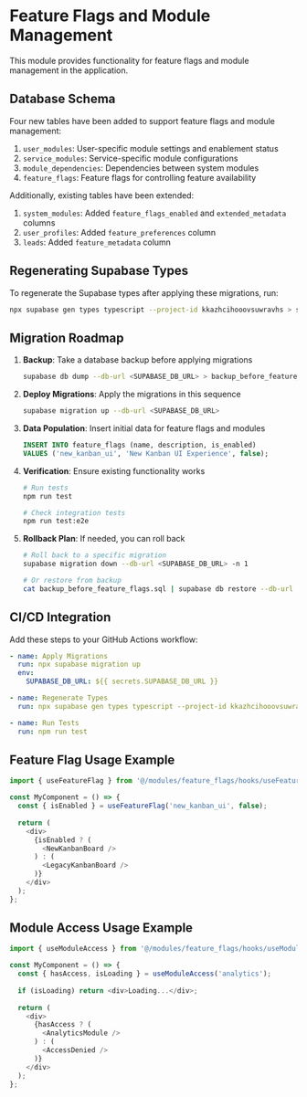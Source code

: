 
# Feature Flags and Module Management

This module provides functionality for feature flags and module management in the application.

## Database Schema

Four new tables have been added to support feature flags and module management:

1. `user_modules`: User-specific module settings and enablement status
2. `service_modules`: Service-specific module configurations
3. `module_dependencies`: Dependencies between system modules
4. `feature_flags`: Feature flags for controlling feature availability

Additionally, existing tables have been extended:

1. `system_modules`: Added `feature_flags_enabled` and `extended_metadata` columns
2. `user_profiles`: Added `feature_preferences` column
3. `leads`: Added `feature_metadata` column

## Regenerating Supabase Types

To regenerate the Supabase types after applying these migrations, run:

```bash
npx supabase gen types typescript --project-id kkazhcihooovsuwravhs > src/integrations/supabase/types.ts
```

## Migration Roadmap

1. **Backup**: Take a database backup before applying migrations
   ```bash
   supabase db dump --db-url <SUPABASE_DB_URL> > backup_before_feature_flags.sql
   ```

2. **Deploy Migrations**: Apply the migrations in this sequence
   ```bash
   supabase migration up --db-url <SUPABASE_DB_URL>
   ```

3. **Data Population**: Insert initial data for feature flags and modules
   ```sql
   INSERT INTO feature_flags (name, description, is_enabled) 
   VALUES ('new_kanban_ui', 'New Kanban UI Experience', false);
   ```

4. **Verification**: Ensure existing functionality works
   ```bash
   # Run tests
   npm run test
   
   # Check integration tests
   npm run test:e2e
   ```

5. **Rollback Plan**: If needed, you can roll back
   ```bash
   # Roll back to a specific migration
   supabase migration down --db-url <SUPABASE_DB_URL> -n 1
   
   # Or restore from backup
   cat backup_before_feature_flags.sql | supabase db restore --db-url <SUPABASE_DB_URL>
   ```

## CI/CD Integration

Add these steps to your GitHub Actions workflow:

```yaml
- name: Apply Migrations
  run: npx supabase migration up
  env:
    SUPABASE_DB_URL: ${{ secrets.SUPABASE_DB_URL }}

- name: Regenerate Types
  run: npx supabase gen types typescript --project-id kkazhcihooovsuwravhs > src/integrations/supabase/types.ts

- name: Run Tests
  run: npm run test
```

## Feature Flag Usage Example

```typescript
import { useFeatureFlag } from '@/modules/feature_flags/hooks/useFeatureFlag';

const MyComponent = () => {
  const { isEnabled } = useFeatureFlag('new_kanban_ui', false);
  
  return (
    <div>
      {isEnabled ? (
        <NewKanbanBoard />
      ) : (
        <LegacyKanbanBoard />
      )}
    </div>
  );
};
```

## Module Access Usage Example

```typescript
import { useModuleAccess } from '@/modules/feature_flags/hooks/useModules';

const MyComponent = () => {
  const { hasAccess, isLoading } = useModuleAccess('analytics');
  
  if (isLoading) return <div>Loading...</div>;
  
  return (
    <div>
      {hasAccess ? (
        <AnalyticsModule />
      ) : (
        <AccessDenied />
      )}
    </div>
  );
};
```
